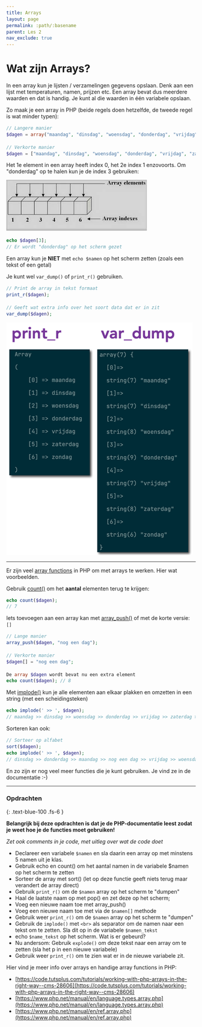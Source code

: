 ```yaml
---
title: Arrays 
layout: page 
permalink: :path/:basename 
parent: Les 2 
nav_exclude: true
---
```


# Wat zijn Arrays? 

In een array kun je lijsten / verzamelingen gegevens opslaan. Denk aan een lijst met temperaturen, namen, prijzen etc.
Een array bevat dus meerdere waarden en dat is handig. Je kunt al die waarden in één variabele opslaan.

Zo maak je een array in PHP (beide regels doen hetzelfde, de tweede regel is wat minder typen):

```php
// Langere manier
$dagen = array("maandag", "dinsdag", "woensdag", "donderdag", "vrijdag", "zaterdag", "zondag");

// Verkorte manier
$dagen = ["maandag", "dinsdag", "woensdag", "donderdag", "vrijdag", "zaterdag", "zondag"];
```

Het 1e element in een array heeft index 0, het 2e index 1 enzovoorts. Om "donderdag" op te halen kun je de index 3 gebruiken:

![Array index](images/array_index.jpg)

```php
echo $dagen[3]; 
// Er wordt "donderdag" op het scherm gezet
```

Een array kun je **NIET** met `echo $namen` op het scherm zetten (zoals een tekst of een getal)

Je kunt wel `var_dump()` of `print_r()` gebruiken.

```php
// Print de array in tekst formaat
print_r($dagen);   

// Geeft wat extra info over het soort data dat er in zit
var_dump($dagen); 
```

![print_r](images/dump.png)

---

Er zijn veel [array functions](https://www.php.net/manual/en/ref.array.php) in PHP om met arrays te werken. Hier wat voorbeelden.

Gebruik [count()](https://www.php.net/manual/en/function.count.php) om het **aantal** elementen terug te krijgen:

```php 
echo count($dagen); 
// 7
``` 

Iets toevoegen aan een array kan met [array_push()](https://www.php.net/manual/en/function.array-push.php) of met de korte versie: `[]`

```php
// Lange manier
array_push($dagen, "nog een dag");

// Verkorte manier 
$dagen[] = "nog een dag";

De array $dagen wordt bevat nu een extra element
echo count($dagen); // 8
```

Met [implode()](https://www.php.net/manual/en/function.implode.php) kun je alle elementen aan elkaar plakken en omzetten in een string (met een scheidingsteken)

```php
echo implode(' >> ', $dagen);
// maandag >> dinsdag >> woensdag >> donderdag >> vrijdag >> zaterdag >> zondag >> nog een dag
```

Sorteren kan ook:

```php
// Sorteer op alfabet
sort($dagen);
echo implode(' >> ', $dagen);
// dinsdag >> donderdag >> maandag >> nog een dag >> vrijdag >> woensdag >> zaterdag >> zondag
```

En zo zijn er nog veel meer functies die je kunt gebruiken. Je vind ze in de documentatie :-)

---

### Opdrachten
{: .text-blue-100 .fs-6 }

**Belangrijk bij deze opdrachten is dat je de PHP-documentatie leest zodat je weet hoe je de functies moet gebruiken!**

*Zet ook comments in je code, met uitleg over wat de code doet*

- Declareer een variabele `$namen` en sla daarin een array op met minstens 5 namen uit je klas.
- Gebruik echo en count() om het aantal namen in de variabele $namen op het scherm te zetten 
- Sorteer de array met sort() (let op deze functie geeft niets terug maar verandert de array direct)
- Gebruik `print_r()` om de `$namen` array op het scherm te "dumpen"
- Haal de laatste naam op met pop() en zet deze op het scherm;
- Voeg een nieuwe naam toe met array_push()
- Voeg een nieuwe naam toe met via de `$namen[]` methode
- Gebruik weer `print_r()` om de `$namen` array op het scherm te "dumpen"
- Gebruik de `implode()` met `<br>` als separator om de namen naar een tekst om te zetten. Sla dit op in de variabele `$namen_tekst`
- echo `$name_tekst` op het scherm. Wat is er gebeurd?
- Nu andersom: Gebruik `explode()` om deze tekst naar een array om te zetten (sla het p in een nieuwe variabele)
- Gebruik weer `print_r()` om te zien wat er in de nieuwe variabele zit.

Hier vind je meer info over arrays en handige array functions in PHP:

- [https://code.tutsplus.com/tutorials/working-with-php-arrays-in-the-right-way--cms-28606](https://code.tutsplus.com/tutorials/working-with-php-arrays-in-the-right-way--cms-28606)
- [https://www.php.net/manual/en/language.types.array.php](https://www.php.net/manual/en/language.types.array.php)
- [https://www.php.net/manual/en/ref.array.php](https://www.php.net/manual/en/ref.array.php)

